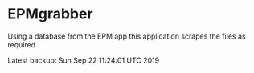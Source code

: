 # EPMgrabber
Using a database from the EPM app this application scrapes the files as required


Latest backup: Sun Sep 22 11:24:01 UTC 2019
